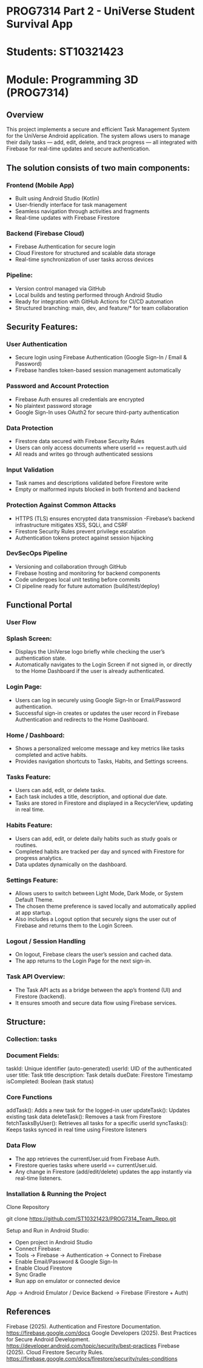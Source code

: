 # PROG7314 Part 2 - UniVerse Student Survival App

# Students: ST10321423
# Module: Programming 3D (PROG7314)

## Overview

This project implements a secure and efficient Task Management System for the UniVerse Android application. The system allows users to manage their daily tasks — add, edit, delete, and track progress — all integrated with Firebase for real-time updates and secure authentication.

## The solution consists of two main components:

### Frontend (Mobile App)
- Built using Android Studio (Kotlin)
- User-friendly interface for task management
- Seamless navigation through activities and fragments
- Real-time updates with Firebase Firestore

### Backend (Firebase Cloud)
- Firebase Authentication for secure login
- Cloud Firestore for structured and scalable data storage
- Real-time synchronization of user tasks across devices

### Pipeline:
- Version control managed via GitHub
- Local builds and testing performed through Android Studio
- Ready for integration with GitHub Actions for CI/CD automation
- Structured branching: main, dev, and feature/* for team collaboration

## Security Features:

### User Authentication
- Secure login using Firebase Authentication (Google Sign-In / Email & Password)
- Firebase handles token-based session management automatically

### Password and Account Protection
- Firebase Auth ensures all credentials are encrypted
- No plaintext password storage
- Google Sign-In uses OAuth2 for secure third-party authentication

### Data Protection
- Firestore data secured with Firebase Security Rules
- Users can only access documents where userId == request.auth.uid
- All reads and writes go through authenticated sessions

### Input Validation
- Task names and descriptions validated before Firestore write
- Empty or malformed inputs blocked in both frontend and backend

### Protection Against Common Attacks
- HTTPS (TLS) ensures encrypted data transmission
-Firebase’s backend infrastructure mitigates XSS, SQLi, and CSRF
- Firestore Security Rules prevent privilege escalation
- Authentication tokens protect against session hijacking

### DevSecOps Pipeline
- Versioning and collaboration through GitHub
- Firebase hosting and monitoring for backend components
- Code undergoes local unit testing before commits
- CI pipeline ready for future automation (build/test/deploy)

## Functional Portal
### User Flow

### Splash Screen:
- Displays the UniVerse logo briefly while checking the user’s authentication state.
- Automatically navigates to the Login Screen if not signed in, or directly to the Home Dashboard if the user is already authenticated.

### Login Page:
- Users can log in securely using Google Sign-In or Email/Password authentication.
- Successful sign-in creates or updates the user record in Firebase Authentication and redirects to the Home Dashboard.

### Home / Dashboard:
- Shows a personalized welcome message and key metrics like tasks completed and active habits.
- Provides navigation shortcuts to Tasks, Habits, and Settings screens.

### Tasks Feature:
- Users can add, edit, or delete tasks.
- Each task includes a title, description, and optional due date.
- Tasks are stored in Firestore and displayed in a RecyclerView, updating in real time.

### Habits Feature:
- Users can add, edit, or delete daily habits such as study goals or routines.
- Completed habits are tracked per day and synced with Firestore for progress analytics.
- Data updates dynamically on the dashboard.

### Settings Feature:
- Allows users to switch between Light Mode, Dark Mode, or System Default Theme.
- The chosen theme preference is saved locally and automatically applied at app startup.
- Also includes a Logout option that securely signs the user out of Firebase and returns them to the Login Screen.

### Logout / Session Handling
- On logout, Firebase clears the user’s session and cached data.
- The app returns to the Login Page for the next sign-in.

### Task API Overview:
- The Task API acts as a bridge between the app’s frontend (UI) and Firestore (backend).
- It ensures smooth and secure data flow using Firebase services.

## Structure:
### Collection: tasks
### Document Fields:
taskId: Unique identifier (auto-generated)
userId: UID of the authenticated user
title: Task title
description: Task details
dueDate: Firestore Timestamp
isCompleted: Boolean (task status)

### Core Functions
	
addTask():	Adds a new task for the logged-in user
updateTask():	Updates existing task data
deleteTask():	Removes a task from Firestore
fetchTasksByUser():	Retrieves all tasks for a specific userId
syncTasks():	Keeps tasks synced in real time using Firestore listeners

### Data Flow
- The app retrieves the currentUser.uid from Firebase Auth.
- Firestore queries tasks where userId == currentUser.uid.
- Any change in Firestore (add/edit/delete) updates the app instantly via real-time listeners.

### Installation & Running the Project
Clone Repository

git clone https://github.com/ST10321423/PROG7314_Team_Repo.git

Setup and Run in Android Studio:

- Open project in Android Studio
- Connect Firebase:
- Tools → Firebase → Authentication → Connect to Firebase
- Enable Email/Password & Google Sign-In
- Enable Cloud Firestore
- Sync Gradle
- Run app on emulator or connected device

App → Android Emulator / Device
Backend → Firebase (Firestore + Auth)

## References
Firebase (2025). Authentication and Firestore Documentation.
https://firebase.google.com/docs
Google Developers (2025). Best Practices for Secure Android Development.
https://developer.android.com/topic/security/best-practices
Firebase (2025). Cloud Firestore Security Rules.
https://firebase.google.com/docs/firestore/security/rules-conditions
